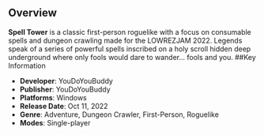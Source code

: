 ## Overview


**Spell Tower** is a classic first-person roguelike with a focus on consumable spells and dungeon crawling made for the LOWREZJAM 2022.
Legends speak of a series of powerful spells inscribed on a holy scroll hidden deep underground where only fools would dare to wander... fools and you.
##Key Information

- **Developer**: YouDoYouBuddy
- **Publisher**: YouDoYouBuddy
- **Platforms**: Windows
- **Release Date**: Oct 11, 2022
- **Genre**: Adventure, Dungeon Crawler, First-Person, Roguelike
- **Modes**: Single-player
